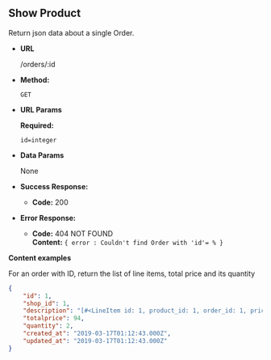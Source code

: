 **Show Product**
----
  Return json data about a single Order.

* **URL**

  /orders/:id

* **Method:**

  `GET`
  
*  **URL Params**

   **Required:**
 
   `id=integer`

* **Data Params**

  None

* **Success Response:**

  * **Code:** 200 <br />
 
* **Error Response:**

  * **Code:** 404 NOT FOUND <br />
    **Content:** `{ error : Couldn't find Order with 'id'= % }`


**Content examples**

For an order with ID, return the list of line items, total price and its quantity
```json
{
    "id": 1,
    "shop_id": 1,
    "description": "[#<LineItem id: 1, product_id: 1, order_id: 1, price: 47, created_at: \"2019-03-17 01:12:43\", updated_at: \"2019-03-17 01:12:43\">, #<LineItem id: 2, product_id: 1, order_id: 1, price: 47, created_at: \"2019-03-17 01:12:43\", updated_at: \"2019-03-17 01:12:43\">]",
    "totalprice": 94,
    "quantity": 2,
    "created_at": "2019-03-17T01:12:43.000Z",
    "updated_at": "2019-03-17T01:12:43.000Z"
}
```
 

